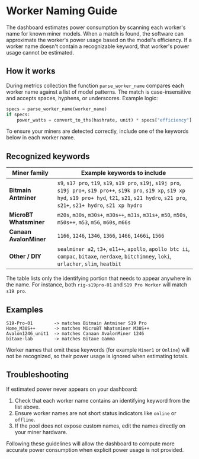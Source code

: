 # Worker Naming Guide

The dashboard estimates power consumption by scanning each worker's name for known miner models. When a match is found, the software can approximate the worker's power usage based on the model's efficiency. If a worker name doesn't contain a recognizable keyword, that worker's power usage cannot be estimated.

## How it works

During metrics collection the function `parse_worker_name` compares each worker name against a list of model patterns. The match is case-insensitive and accepts spaces, hyphens, or underscores. Example logic:

```python
specs = parse_worker_name(worker_name)
if specs:
    power_watts = convert_to_ths(hashrate, unit) * specs["efficiency"]
```

To ensure your miners are detected correctly, include one of the keywords below in each worker name.

## Recognized keywords

| Miner family | Example keywords to include |
|--------------|----------------------------|
| **Bitmain Antminer** | `s9`, `s17 pro`, `t19`, `s19`, `s19 pro`, `s19j`, `s19j pro`, `s19j pro+`, `s19 pro++`, `s19k pro`, `s19 xp`, `s19 xp hyd`, `s19 pro+ hyd`, `t21`, `s21`, `s21 hydro`, `s21 pro`, `s21+`, `s21+ hydro`, `s21 xp hydro` |
| **MicroBT Whatsminer** | `m20s`, `m30s`, `m30s+`, `m30s++`, `m31s`, `m31s+`, `m50`, `m50s`, `m50s++`, `m53`, `m56`, `m60s`, `m66s` |
| **Canaan AvalonMiner** | `1166`, `1246`, `1346`, `1366`, `1466`, `1466i`, `1566` |
| **Other / DIY** | `sealminer a2`, `t3+`, `e11++`, `apollo`, `apollo btc ii`, `compac`, `bitaxe`, `nerdaxe`, `bitchimney`, `loki`, `urlacher`, `slim`, `heatbit` |

The table lists only the identifying portion that needs to appear anywhere in the name. For instance, both `rig-s19pro-01` and `S19 Pro Worker` will match `s19 pro`.

## Examples

```
S19-Pro-01        -> matches Bitmain Antminer S19 Pro
Home_M30S++       -> matches MicroBT Whatsminer M30S++
Avalon1246_unit1  -> matches Canaan AvalonMiner 1246
bitaxe-lab        -> matches Bitaxe Gamma
```

Worker names that omit these keywords (for example `Miner1` or `Online`) will not be recognized, so their power usage is ignored when estimating totals.

## Troubleshooting

If estimated power never appears on your dashboard:

1. Check that each worker name contains an identifying keyword from the list above.
2. Ensure worker names are not short status indicators like `online` or `offline`.
3. If the pool does not expose custom names, edit the names directly on your miner hardware.

Following these guidelines will allow the dashboard to compute more accurate power consumption when explicit power usage is not provided.

